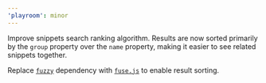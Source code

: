 ```yaml
---
'playroom': minor
---
```


Improve snippets search ranking algorithm.
Results are now sorted primarily by the `group` property over the `name` property, making it easier to see related snippets together.

Replace [`fuzzy`] dependency with [`fuse.js`] to enable result sorting.

[`fuzzy`]: https://github.com/mattyork/fuzzy?tab=readme-ov-file
[`fuse.js`]: https://github.com/krisk/fuse
